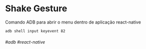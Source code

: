 # Shake Gesture

Comando ADB para abrir o menu dentro de aplicação react-native

`adb shell input keyevent 82`


###### #adb #react-native

